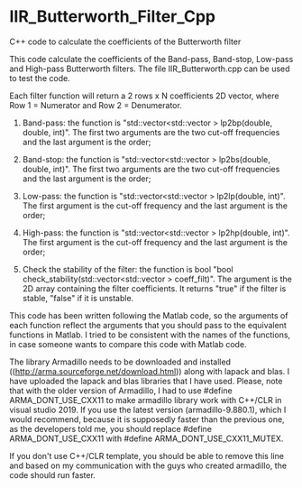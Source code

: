 # IIR_Butterworth_Filter_Cpp
C++ code to calculate the coefficients of the Butterworth filter


This code calculate the coefficients of the Band-pass, Band-stop, Low-pass and High-pass Butterworth filters. The file IIR_Butterworth.cpp can be used to test the code. 

Each filter function will return a 2 rows x N coefficients 2D vector, where Row 1 = Numerator and Row 2 = Denumerator. 

1) Band-pass: the function is "std::vector<std::vector<double> > lp2bp(double, double, int)". The first two arguments are the two cut-off frequencies and the last argument is the order;

2) Band-stop: the function is "std::vector<std::vector<double> > lp2bs(double, double, int)". The first two arguments are the two cut-off frequencies and the last argument is the order;

3) Low-pass: the function is "std::vector<std::vector<double> > lp2lp(double, int)". The first argument is the cut-off frequency and the last argument is the order;

4) High-pass: the function is "std::vector<std::vector<double> > lp2hp(double, int)". The first argument is the cut-off frequency and the last argument is the order;
  
5) Check the stability of the filter: the function is bool "bool check_stability(std::vector<std::vector<double> > coeff_filt)". The argument is the 2D array containing the filter coefficients. It returns "true" if the filter is stable, "false" if it is unstable.

This code has been written following the Matlab code, so the arguments of each function reflect the arguments that you should pass to the equivalent functions in Matlab. I tried to be consistent with the names of the functions, in case someone wants to compare this code with Matlab code. 

The library Armadillo needs to be downloaded and installed ((http://arma.sourceforge.net/download.html)) along with lapack and blas. I have uploaded the lapack and blas libraries that I have used. Please, note that with the older version of Armadillo, I had to use #define ARMA_DONT_USE_CXX11 to make armadillo library work with C++/CLR in visual studio 2019. If you use the latest version (armadillo-9.880.1), which I would recommend, because it is supposedly faster than the previous one, as the developers told me, you should replace #define ARMA_DONT_USE_CXX11 with #define ARMA_DONT_USE_CXX11_MUTEX. 

If you don't use C++/CLR template, you should be able to remove this line and based on my communication with the guys who created armadillo, the code should run faster. 
